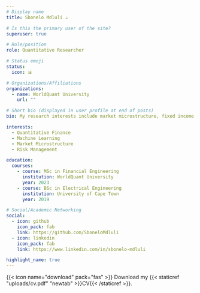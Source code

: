 ```yaml
---
# Display name
title: Sbonelo Mdluli ☕️

# Is this the primary user of the site?
superuser: true

# Role/position
role: Quantitative Researcher

# Status emoji
status:
  icon: 📊

# Organizations/Affiliations
organizations:
  - name: WorldQuant University
    url: ""

# Short bio (displayed in user profile at end of posts)
bio: My research interests include market microstructure, fixed income modeling, and machine learning applications in finance.

interests:
  - Quantitative Finance
  - Machine Learning
  - Market Microstructure
  - Risk Management

education:
  courses:
    - course: MSc in Financial Engineering
      institution: WorldQuant University
      year: 2023
    - course: BSc in Electrical Engineering
      institution: University of Cape Town
      year: 2019

# Social/Academic Networking
social:
  - icon: github
    icon_pack: fab
    link: https://github.com/SboneloMdluli
  - icon: linkedin
    icon_pack: fab
    link: https://www.linkedin.com/in/sbonelo-mdluli

highlight_name: true
---
```

{{< icon name="download" pack="fas" >}} Download my {{< staticref "uploads/cv.pdf" "newtab" >}}CV{{< /staticref >}}.